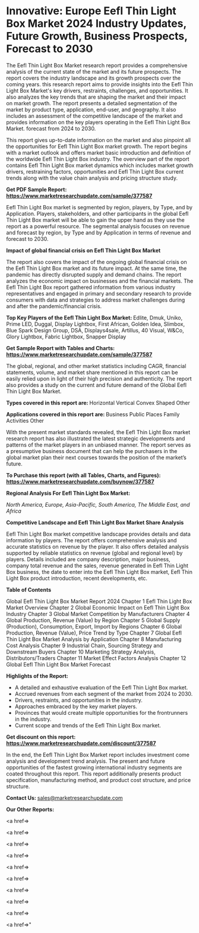 # Innovative: Europe Eefl Thin Light Box Market 2024 Industry Updates, Future Growth, Business Prospects, Forecast to 2030

The Eefl Thin Light Box Market research report provides a comprehensive analysis of the current state of the market and its future prospects. The report covers the industry landscape and its growth prospects over the coming years. this research report aims to provide insights into the Eefl Thin Light Box Market's key drivers, restraints, challenges, and opportunities. It also analyzes the key trends that are shaping the market and their impact on market growth. The report presents a detailed segmentation of the market by product type, application, end-user, and geography. It also includes an assessment of the competitive landscape of the market and provides information on the key players operating in the Eefl Thin Light Box Market. forecast from 2024 to 2030.

This report gives up-to-date information on the market and also pinpoint all the opportunities for Eefl Thin Light Box market growth. The report begins with a market outlook and offers market basic introduction and definition of the worldwide Eefl Thin Light Box industry. The overview part of the report contains Eefl Thin Light Box market dynamics which includes market growth drivers, restraining factors, opportunities and Eefl Thin Light Box current trends along with the value chain analysis and pricing structure study.

<strong><b>Get PDF Sample Report: <a href=https://www.marketresearchupdate.com/sample/377587>https://www.marketresearchupdate.com/sample/377587</a></b></strong>

Eefl Thin Light Box market is segmented by region, players, by Type, and by Application. Players, stakeholders, and other participants in the global Eefl Thin Light Box market will be able to gain the upper hand as they use the report as a powerful resource. The segmental analysis focuses on revenue and forecast by region, by Type and by Application in terms of revenue and forecast to 2030.

<strong><b>Impact of global financial crisis on Eefl Thin Light Box Market</b></strong>

The report also covers the impact of the ongoing global financial crisis on the Eefl Thin Light Box market and its future impact. At the same time, the pandemic has directly disrupted supply and demand chains. The report analyzes the economic impact on businesses and the financial markets. The Eefl Thin Light Box report gathered information from various industry representatives and engaged in primary and secondary research to provide consumers with data and strategies to address market challenges during and after the pandemic/financial crisis.

<strong><b>Top Key Players of the Eefl Thin Light Box Market:
</b></strong>Edlite, Dmuk, Uniko, Prime LED, Duggal, Display Lightbox, First African, Golden Idea, Slimbox, Blue Spark Design Group, DSA, Displays4sale, Artillus, 40 Visual, W&Co, Glory Lightbox, Fabric Lightbox, Snapper Display<strong><b>
</b></strong>

<strong><b>Get Sample Report with Tables and Charts: <a href=https://www.marketresearchupdate.com/sample/377587>https://www.marketresearchupdate.com/sample/377587</a></b></strong>

The global, regional, and other market statistics including CAGR, financial statements, volume, and market share mentioned in this report can be easily relied upon in light of their high precision and authenticity. The report also provides a study on the current and future demand of the Global Eefl Thin Light Box Market.

<strong><b>Types covered in this report are:
</b></strong>Horizontal
Vertical
Convex Shaped
Other<strong><b>
</b></strong>

<strong><b>Applications covered in this report are:
</b></strong>Business
Public Places
Family
Activities
Other<strong><b>
</b></strong>

With the present market standards revealed, the Eefl Thin Light Box market research report has also illustrated the latest strategic developments and patterns of the market players in an unbiased manner. The report serves as a presumptive business document that can help the purchasers in the global market plan their next courses towards the position of the market’s future.

<strong><b>To Purchase this report (with all Tables, Charts, and Figures): <a href=https://www.marketresearchupdate.com/buynow/377587>https://www.marketresearchupdate.com/buynow/377587</a></b></strong>

<strong><b>Regional Analysis For Eefl Thin Light Box Market:</b></strong>

<em><i>North America, Europe, Asia-Pacific, South America, The Middle East, and Africa</i></em>

<strong><b>Competitive Landscape and Eefl Thin Light Box Market Share Analysis</b></strong>

Eefl Thin Light Box market competitive landscape provides details and data information by players. The report offers comprehensive analysis and accurate statistics on revenue by the player. It also offers detailed analysis supported by reliable statistics on revenue (global and regional level) by players. Details included are company description, major business, company total revenue and the sales, revenue generated in Eefl Thin Light Box business, the date to enter into the Eefl Thin Light Box market, Eefl Thin Light Box product introduction, recent developments, etc.

<strong><b>Table of Contents</b></strong>

Global Eefl Thin Light Box Market Report 2024
Chapter 1 Eefl Thin Light Box Market Overview
Chapter 2 Global Economic Impact on Eefl Thin Light Box Industry
Chapter 3 Global Market Competition by Manufacturers
Chapter 4 Global Production, Revenue (Value) by Region
Chapter 5 Global Supply (Production), Consumption, Export, Import by Regions
Chapter 6 Global Production, Revenue (Value), Price Trend by Type
Chapter 7 Global Eefl Thin Light Box Market Analysis by Application
Chapter 8 Manufacturing Cost Analysis
Chapter 9 Industrial Chain, Sourcing Strategy and Downstream Buyers
Chapter 10 Marketing Strategy Analysis, Distributors/Traders
Chapter 11 Market Effect Factors Analysis
Chapter 12 Global Eefl Thin Light Box Market Forecast

<strong><b>Highlights of the Report:</b></strong>

- A detailed and exhaustive evaluation of the Eefl Thin Light Box market.
- Accrued revenues from each segment of the market from 2024 to 2030.
- Drivers, restraints, and opportunities in the industry.
- Approaches embraced by the key market players.
- Provinces that would create multiple opportunities for the frontrunners in the industry.
- Current scope and trends of the Eefl Thin Light Box market.

<strong><b>Get discount on this report: <a href=https://www.marketresearchupdate.com/discount/377587>https://www.marketresearchupdate.com/discount/377587</a></b></strong>

In the end, the Eefl Thin Light Box Market report includes investment come analysis and development trend analysis. The present and future opportunities of the fastest growing international industry segments are coated throughout this report. This report additionally presents product specification, manufacturing method, and product cost structure, and price structure.

<strong><b>Contact Us:
</b></strong>sales@marketresearchupdate.com

<strong>Our Other Reports:</strong>

<a href=></a>

<a href=></a>

<a href=></a>

<a href=></a>

<a href=></a>

<a href=></a>

<a href=></a>

<a href=></a>

<a href=></a>

<a href=></a>"
